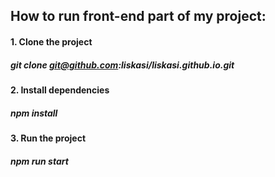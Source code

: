 ## How to run front-end part of my project:
#### 1. Clone the project
##### git clone git@github.com:liskasi/liskasi.github.io.git
#### 2. Install dependencies
##### npm install
#### 3. Run the project
##### npm run start